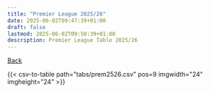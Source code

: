 ```yaml
---
title: "Premier League 2025/26"
date: 2025-06-02T09:47:39+01:00
draft: false
lastmod: 2025-06-02T09:50:39+01:00
description: Premier League Table 2025/26
---
```


[Back](/csv-tables/)

{{< csv-to-table path="tabs/prem2526.csv" pos=9 imgwidth="24" imgheight="24" >}}

